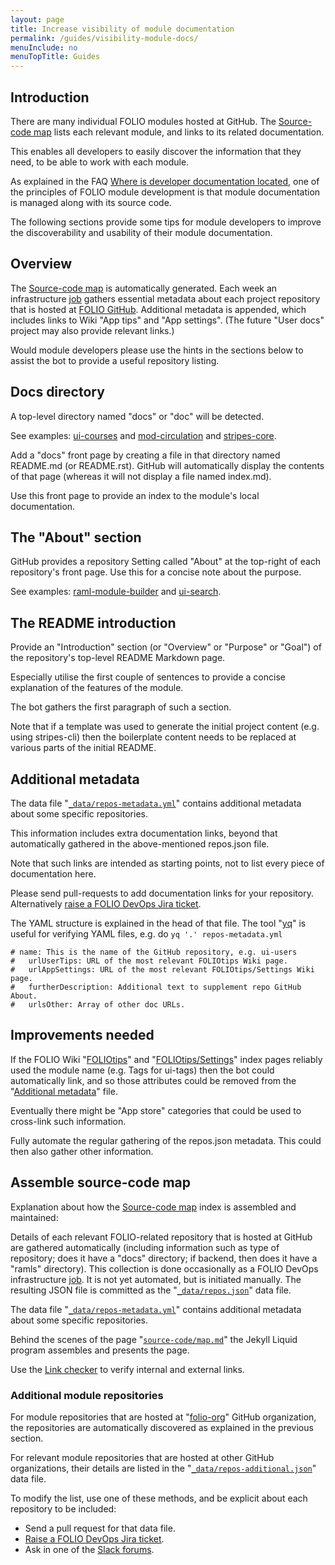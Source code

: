 ```yaml
---
layout: page
title: Increase visibility of module documentation
permalink: /guides/visibility-module-docs/
menuInclude: no
menuTopTitle: Guides
---
```


## Introduction

There are many individual FOLIO modules hosted at GitHub.
The [Source-code map](/source-code/map/) lists each relevant module, and links to its related documentation.

This enables all developers to easily discover the information that they need, to be able to work with each module.

As explained in the FAQ [Where is developer documentation located](/faqs/where-is-developer-documentation-located/), one of the principles of FOLIO module development is that module documentation is managed along with its source code.

The following sections provide some tips for module developers to improve the discoverability and usability of their module documentation.

## Overview

The [Source-code map](/source-code/map/) is automatically generated.
Each week an infrastructure [job](#assemble-source-code-map) gathers essential metadata about each project repository that is hosted at [FOLIO GitHub](https://github.com/folio-org).
Additional metadata is appended, which includes links to Wiki "App tips" and "App settings".
(The future "User docs" project may also provide relevant links.)

Would module developers please use the hints in the sections below to assist the bot to provide a useful repository listing.

## Docs directory

A top-level directory named "docs" or "doc" will be detected.

See examples:
[ui-courses](/source-code/map/#ui-courses)
and [mod-circulation](/source-code/map/#mod-circulation)
and [stripes-core](/source-code/map/#stripes-core).

Add a "docs" front page by creating a file in that directory named README.md (or README.rst).
GitHub will automatically display the contents of that page (whereas it will not display a file named index.md).

Use this front page to provide an index to the module's local documentation.

## The "About" section

GitHub provides a repository Setting called "About" at the top-right of each repository's front page.
Use this for a concise note about the purpose.

See examples:
[raml-module-builder](/source-code/map/#raml-module-builder)
and [ui-search](/source-code/map/#ui-search).

## The README introduction

Provide an "Introduction" section (or "Overview" or "Purpose" or "Goal") of the repository's top-level README Markdown page.

Especially utilise the first couple of sentences to provide a concise explanation of the features of the module.

The bot gathers the first paragraph of such a section.

Note that if a template was used to generate the initial project content (e.g. using stripes-cli) then the boilerplate content needs to be replaced at various parts of the initial README.

## Additional metadata

The data file
"[`_data/repos-metadata.yml`](https://github.com/folio-org/folio-org.github.io/tree/master/_data/repos-metadata.yml)"
contains additional metadata about some specific repositories.

This information includes extra documentation links, beyond that automatically gathered in the above-mentioned repos.json file.

Note that such links are intended as starting points, not to list every piece of documentation here.

Please send pull-requests to add documentation links for your repository.
Alternatively [raise a FOLIO DevOps Jira ticket](/faqs/how-to-raise-devops-ticket/#general-folio-devops).

The YAML structure is explained in the head of that file.
The tool "[yq](https://github.com/kislyuk/yq)" is useful for verifying YAML files, e.g. do `yq '.' repos-metadata.yml`

```
# name: This is the name of the GitHub repository, e.g. ui-users
#   urlUserTips: URL of the most relevant FOLIOtips Wiki page.
#   urlAppSettings: URL of the most relevant FOLIOtips/Settings Wiki page.
#   furtherDescription: Additional text to supplement repo GitHub About.
#   urlsOther: Array of other doc URLs.
```

## Improvements needed

If the FOLIO Wiki "[FOLIOtips](https://wiki.folio.org/display/FOLIOtips)" and "[FOLIOtips/Settings](https://wiki.folio.org/display/FOLIOtips/Settings)" index pages reliably used the module name (e.g. Tags for ui-tags) then the bot could automatically link, and so those attributes could be removed from the "[Additional metadata](#additional-metadata)" file.

Eventually there might be "App store" categories that could be used to cross-link such information.

Fully automate the regular gathering of the repos.json metadata.
This could then also gather other information.

## Assemble source-code map

Explanation about how the [Source-code map](/source-code/map/) index is assembled and maintained:

Details of each relevant FOLIO-related repository that is hosted at GitHub are gathered automatically
(including information such as type of repository; does it have a "docs" directory; if backend, then does it have a "ramls" directory).
This collection is done occasionally as a FOLIO DevOps infrastructure
[job](https://github.com/folio-org-priv/folio-infrastructure/tree/master/verify-repo-config).
It is not yet automated, but is initiated manually.
The resulting JSON file is committed as the
"[`_data/repos.json`](https://github.com/folio-org/folio-org.github.io/tree/master/_data/repos.json)" data file.

The data file
"[`_data/repos-metadata.yml`](https://github.com/folio-org/folio-org.github.io/tree/master/_data/repos-metadata.yml)"
contains additional metadata about some specific repositories.

Behind the scenes of the page
"[`source-code/map.md`](https://raw.githubusercontent.com/folio-org/folio-org.github.io/master/source-code/map.md)"
the Jekyll Liquid program assembles and presents the page.

Use the [Link checker](https://github.com/folio-org/folio-org.github.io/#link-checker) to verify internal and external links.

### Additional module repositories

For module repositories that are hosted at "[folio-org](https://github.com/folio-org)" GitHub organization, the repositories are automatically discovered as explained in the previous section.

For relevant module repositories that are hosted at other GitHub organizations, their details are listed in the "[`_data/repos-additional.json`](https://github.com/folio-org/folio-org.github.io/blob/master/_data/repos-additional.json)" data file.

To modify the list, use one of these methods, and be explicit about each repository to be included:
* Send a pull request for that data file.
* [Raise a FOLIO DevOps Jira ticket](/faqs/how-to-raise-devops-ticket/#general-folio-devops).
* Ask in one of the [Slack forums](/guidelines/which-forum/#slack).

<div class="folio-spacer-content"></div>

